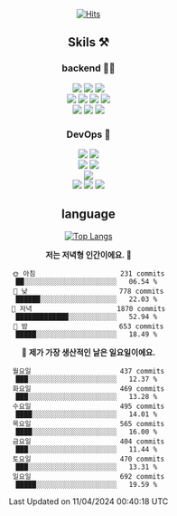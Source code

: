 <div align="center">

[![Hits](https://hits.seeyoufarm.com/api/count/incr/badge.svg?url=https%3A%2F%2Fgithub.com%2Fzxcv9203%2Fhit-counter&count_bg=%23FF7272&title_bg=%23324C2E&icon=codeigniter.svg&icon_color=%23DD5B5B&title=%EB%B0%A9%EB%AC%B8%EC%9E%90&edge_flat=false)](https://hits.seeyoufarm.com)
  
## Skils ⚒️
### backend 🧑‍💻
  
<img src="https://img.shields.io/badge/Java-FF6600?style=flat-square&logo=buymeacoffee&logoColor=white"/>
<img src="https://img.shields.io/badge/Go-0099FF?style=flat-square&logo=go&logoColor=white"/>
<img src="https://img.shields.io/badge/Kotlin-7F52FF?style=flat-square&logo=kotlin&logoColor=white"/>
  
  
<br />
  
<img src="https://img.shields.io/badge/Spring-339933?style=flat-square&logo=Spring&logoColor=white"/>
<img src="https://img.shields.io/badge/Spring Boot-339933?style=flat-square&logo=Spring Boot&logoColor=white"/>
<img src="https://img.shields.io/badge/Spring Security-339933?style=flat-square&logo=Spring Security&logoColor=white"/>
  
<img src="https://img.shields.io/badge/Spring Data JPA-339933?style=flat-square&logo=Hibernate&logoColor=white"/>

<br />
  
  <img src="https://img.shields.io/badge/mysql-0099FF?style=flat-square&logo=mysql&logoColor=white"/>
  <img src="https://img.shields.io/badge/mariadb-0099FF?style=flat-square&logo=mariadb&logoColor=white"/>
  <img src="https://img.shields.io/badge/mongoDB-47A248?style=flat-square&logo=mongodb&logoColor=white"/>
  
  
### DevOps 🚀
  
  <img src="https://img.shields.io/badge/docker-2496ED?style=flat-square&logo=docker&logoColor=white"/>
  <img src="https://img.shields.io/badge/kubernetes-326CE5?style=flat-square&logo=kubernetes&logoColor=white"/>
  
  <br />
  
  <img src="https://img.shields.io/badge/Github Actions-2088FF?style=flat-square&logo=githubactions&logoColor=white"/>
  <img src="https://img.shields.io/badge/Jenkins-D24939?style=flat-square&logo=jenkins&logoColor=white"/>
  
  
  <br />
  <img src="https://img.shields.io/badge/terraform-7B42BC?style=flat-square&logo=terraform&logoColor=white"/>
  
  <br />
  <img src="https://img.shields.io/badge/Amazon AWS-232F3E?style=flat-square&logo=Amazon AWS&logoColor=white"/>

  <img src="https://img.shields.io/badge/GCP-4285F4?style=flat-square&logo=googlecloud&logoColor=white"/>
  <img src="https://img.shields.io/badge/NCP-03C75A?style=flat-square&logo=naver&logoColor=white"/>
  
  
## language

[![Top Langs](https://github-readme-stats.vercel.app/api/top-langs/?username=zxcv9203&hide=html&exclude_repo=zxcv9203.github.io,golB&theme=grate-gatsby)](https://github.com/zxcv9203/github-readme-stats)
  
<!--START_SECTION:waka-->
**저는 저녁형 인간이에요. 🦉** 

```text
🌞 아침                     231 commits         ██░░░░░░░░░░░░░░░░░░░░░░░   06.54 % 
🌆 낮　                     778 commits         ██████░░░░░░░░░░░░░░░░░░░   22.03 % 
🌃 저녁                     1870 commits        █████████████░░░░░░░░░░░░   52.94 % 
🌙 밤　                     653 commits         █████░░░░░░░░░░░░░░░░░░░░   18.49 % 
```
📅 **제가 가장 생산적인 날은 일요일이에요.** 

```text
월요일                      437 commits         ███░░░░░░░░░░░░░░░░░░░░░░   12.37 % 
화요일                      469 commits         ███░░░░░░░░░░░░░░░░░░░░░░   13.28 % 
수요일                      495 commits         ████░░░░░░░░░░░░░░░░░░░░░   14.01 % 
목요일                      565 commits         ████░░░░░░░░░░░░░░░░░░░░░   16.00 % 
금요일                      404 commits         ███░░░░░░░░░░░░░░░░░░░░░░   11.44 % 
토요일                      470 commits         ███░░░░░░░░░░░░░░░░░░░░░░   13.31 % 
일요일                      692 commits         █████░░░░░░░░░░░░░░░░░░░░   19.59 % 
```



 Last Updated on 11/04/2024 00:40:18 UTC
<!--END_SECTION:waka-->
  
</div>


